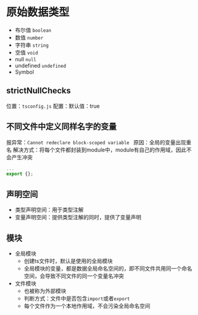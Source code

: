 # 原始数据类型

- 布尔值 `boolean`
- 数值 `number`
- 字符串 `string`
- 空值 `void`
- null `null`
- undefined `undefined`
- Symbol

## strictNullChecks
位置：`tsconfig.js`
配置：默认值：true

## 不同文件中定义同样名字的变量
报异常：`Cannot redeclare block-scoped variable `
原因：全局的变量出现重名
解决方式：将每个文件都封装到module中，module有自己的作用域，因此不会产生冲突
```js
...
export {};
```

## 声明空间
- 类型声明空间：用于类型注解
- 变量声明空间：提供类型注解的同时，提供了变量声明

## 模块
- 全局模块
  - 创建ts文件时，默认是使用的全局模块
  - 全局模块的变量，都是数据全局命名空间的，即不同文件共用同一个命名空间，会导致不同文件的同一个变量名冲突
- 文件模块
  - 也被称为外部模块
  - 判断方式：文件中是否包含`import`或者`export`
  - 每个文件作为一个本地作用域，不会污染全局命名空间
  


